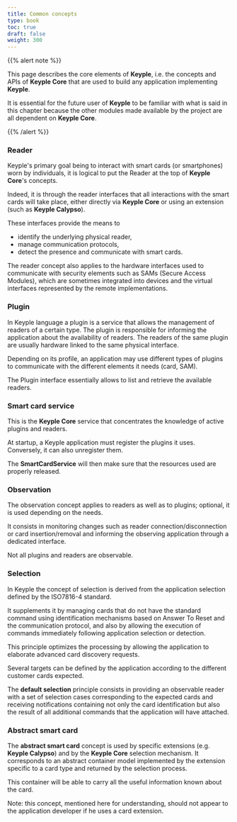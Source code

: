 ```yaml
---
title: Common concepts
type: book
toc: true
draft: false
weight: 300
---
```


{{% alert note %}}

This page describes the core elements of **Keyple**, i.e. the concepts and APIs of **Keyple Core** that are used to build any application implementing **Keyple**.

It is essential for the future user of **Keyple** to be familiar with what is said in this chapter because the other modules made available by the project are all dependent on **Keyple Core**.

{{% /alert %}}

### Reader
Keyple's primary goal being to interact with smart cards (or smartphones) worn by individuals, it is logical to put the Reader at the top of **Keyple Core**'s concepts.

Indeed, it is through the reader interfaces that all interactions with the smart cards will take place, either directly via **Keyple Core** or using an extension (such as **Keyple Calypso**).

These interfaces provide the means to
* identify the underlying physical reader,
* manage communication protocols,
* detect the presence and communicate with smart cards.

The reader concept also applies to the hardware interfaces used to communicate with security elements such as SAMs (Secure Access Modules), which are sometimes integrated into devices and the virtual interfaces represented by the remote implementations.

### Plugin
In Keyple language a plugin is a service that allows the management of readers of a certain type. The plugin is responsible for informing the application about the availability of readers. The readers of the same plugin are usually hardware linked to the same physical interface.

Depending on its profile, an application may use different types of plugins to communicate with the different elements it needs (card, SAM).

The Plugin interface essentially allows to list and retrieve the available readers.

### Smart card service

This is the **Keyple Core** service that concentrates the knowledge of active plugins and readers.

At startup, a Keyple application must register the plugins it uses. Conversely, it can also unregister them.

The **SmartCardService** will then make sure that the resources used are properly released.

### Observation

The observation concept applies to readers as well as to plugins; optional, it is used depending on the needs.

It consists in monitoring changes such as reader connection/disconnection or card insertion/removal and informing the observing application through a dedicated interface.

Not all plugins and readers are observable.

### Selection

In Keyple the concept of selection is derived from the application selection defined by the ISO7816-4 standard.

It supplements it by managing cards that do not have the standard command using identification mechanisms based on Answer To Reset and the communication protocol, and also by allowing the execution of commands immediately following application selection or detection.

This principle optimizes the processing by allowing the application to elaborate advanced card discovery requests.

Several targets can be defined by the application according to the different customer cards expected.

The **default selection** principle consists in providing an observable reader with a set of selection cases corresponding to the expected cards and receiving notifications containing not only the card identification but also the result of all additional commands that the application will have attached.

### Abstract smart card

The **abstract smart card** concept is used by specific extensions (e.g. **Keyple Calypso**) and by the **Keyple Core** selection mechanism. It corresponds to an abstract container model implemented by the extension specific to a card type and returned by the selection process.

This container will be able to carry all the useful information known about the card.

Note: this concept, mentioned here for understanding, should not appear to the application developer if he uses a card extension.